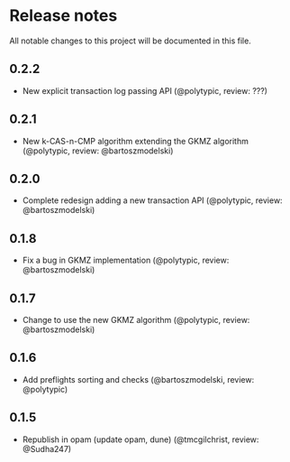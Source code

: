 # Release notes

All notable changes to this project will be documented in this file.

## 0.2.2

* New explicit transaction log passing API (@polytypic, review: ???)

## 0.2.1

* New k-CAS-n-CMP algorithm extending the GKMZ algorithm (@polytypic, review: @bartoszmodelski)

## 0.2.0

* Complete redesign adding a new transaction API (@polytypic, review: @bartoszmodelski)

## 0.1.8

* Fix a bug in GKMZ implementation (@polytypic, review: @bartoszmodelski)

## 0.1.7

* Change to use the new GKMZ algorithm (@polytypic, review: @bartoszmodelski)

## 0.1.6

* Add preflights sorting and checks (@bartoszmodelski, review: @polytypic)

## 0.1.5

* Republish in opam (update opam, dune) (@tmcgilchrist, review: @Sudha247)
